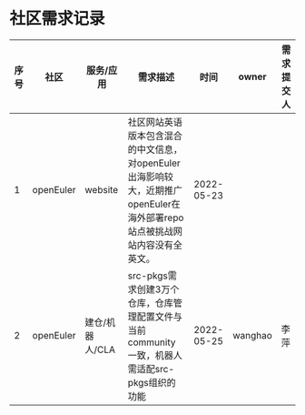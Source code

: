  # 社区需求记录
 
|序号|社区|服务/应用|需求描述|时间|owner|需求提交人|
|--|--|--|--|--|--|--|
| 1 |openEuler | website| 社区网站英语版本包含混合的中文信息，对openEuler出海影响较大，近期推广openEuler在海外部署repo站点被挑战网站内容没有全英文。 |2022-05-23|| 
| 2 | openEuler |  建仓/机器人/CLA  | src-pkgs需求创建3万个仓库，仓库管理配置文件与当前community一致，机器人需适配src-pkgs组织的功能 |2022-05-25| wanghao | 李萍|
